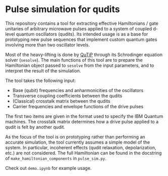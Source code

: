 # Pulse simulation for qudits

This repository contains a tool for extracting effective Hamiltonians / gate unitaries of arbitrary microwave pulses applied to a system of coupled d-level quantum oscillators (qudits). Its intended usage is as a base for prototyping new pulse sequences that implement custom quantum gates involving more than two oscillator levels.

Most of the heavy-lifting is done by [QuTiP](https://qutip.org) through its Schrodinger equation solver (`sesolve`). The main functions of this tool are to prepare the Hamiltonian object passed to `sesolve` from the input parameters, and to interpret the result of the simulation.

The tool takes the following input:

* Base (qubit) frequencies and anharmonicities of the oscillators
* Transverse coupling coefficients between the qudits
* (Classical) crosstalk matrix between the qudits
* Carrier frequencies and envelope functions of the drive pulses

The first two items are given in the format used to specify the IBM Quantum machines. The crosstalk matrix determines how a drive pulse applied to a qudit is felt by another qudit.

As the focus of the tool is on prototyping rather than performing an accurate simulation, the tool currently assumes a simple model of the system. In particular, incoherent effects (qudit relaxation, depolarization, etc.) are not considered. The full Hamiltonian can be found in the docstring of `make_hamiltonian_components` in `pulse_sim.py`.

Check out `demo.ipynb` for example usage.
